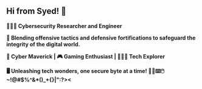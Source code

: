 ## Hi from Syed! 👋

**👨🏽‍💻 Cybersecurity Researcher and Engineer**

**🔐 Blending offensive tactics and defensive fortifications to safeguard the integrity of the digital world.**

**🚀 Cyber Maverick | 🎮 Gaming Enthusiast | 👨🏽‍🔬 Tech Explorer**

**🖥️ Unleashing tech wonders, one secure byte at a time! 💾🔧⌨️🖱️**
**~!@#$%^&*()_+{}|":?><**

